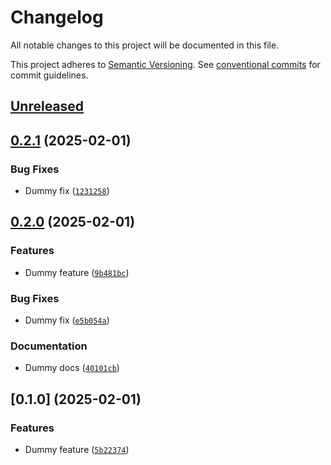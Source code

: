 # Changelog

All notable changes to this project will be documented in this file.

This project adheres to [Semantic Versioning](https://semver.org/spec/v2.0.0.html). See
[conventional commits](https://www.conventionalcommits.org/en/v1.0.0/) for commit guidelines.

## [Unreleased](https://github.com/afuetterer/test-release/compare/0.2.1...main)

<!-- releases -->

## [0.2.1](https://github.com/afuetterer/test-release/compare/0.2.0...0.2.1) (2025-02-01)

### Bug Fixes

- Dummy fix ([`1231258`](https://github.com/afuetterer/test-release/commit/123125820f05dadd214d7ed5a6af3bcdb54be3bc))

## [0.2.0](https://github.com/afuetterer/test-release/compare/0.1.0...0.2.0) (2025-02-01)

### Features

- Dummy feature
  ([`9b481bc`](https://github.com/afuetterer/test-release/commit/9b481bcc89e62a2eabb7437d5fc2f4f0d5e2c978))

### Bug Fixes

- Dummy fix ([`e5b054a`](https://github.com/afuetterer/test-release/commit/e5b054adc8e5062e70cb9b48877d0f3ea119556d))

### Documentation

- Dummy docs ([`40101cb`](https://github.com/afuetterer/test-release/commit/40101cbde89b916e4c6dc3e44692f6ed76404de1))

## [0.1.0] (2025-02-01)

### Features

- Dummy feature
  ([`5b22374`](https://github.com/afuetterer/test-release/commit/5b22374267dff79e2985b5fa5601656f45ab6b9c))
